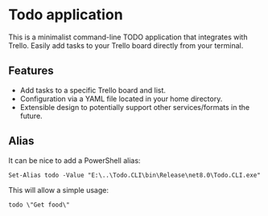 # Todo application

This is a minimalist command-line TODO application that integrates with Trello. Easily add tasks to your Trello board directly from your terminal.

## Features

- Add tasks to a specific Trello board and list.
- Configuration via a YAML file located in your home directory.
- Extensible design to potentially support other services/formats in the future.

## Alias

It can be nice to add a PowerShell alias:

`Set-Alias todo -Value "E:\..\Todo.CLI\bin\Release\net8.0\Todo.CLI.exe"`

This will allow a simple usage:

`todo \"Get food\"`